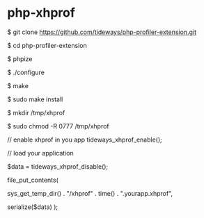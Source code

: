 # php-xhprof

$ git clone https://github.com/tideways/php-profiler-extension.git

$ cd php-profiler-extension

$ phpize

$ ./configure

$ make

$ sudo make install

$ mkdir /tmp/xhprof

$ sudo chmod -R 0777 /tmp/xhprof


// enable xhprof in you app
tideways_xhprof_enable();

// load your application


$data = tideways_xhprof_disable();

file_put_contents(
   
   sys_get_temp_dir() . "/xhprof" . time() . ".yourapp.xhprof",
   
   serialize($data)
);
